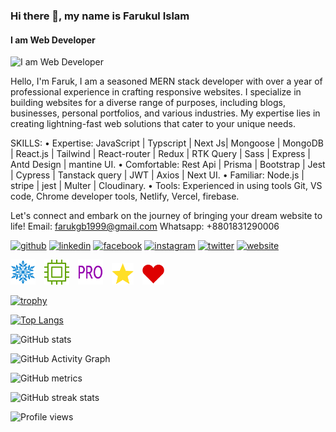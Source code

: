 ### Hi there 👋, my name is Farukul Islam
#### I am Web Developer
![I am Web Developer](https://i.ibb.co/Xjbnwpq/linkdinbanner.png)

Hello, I'm Faruk,
I am a seasoned MERN stack developer with over a year of professional experience in crafting responsive websites. I specialize in building websites for a diverse range of purposes, including blogs, businesses, personal portfolios, and various industries. My expertise lies in creating lightning-fast web solutions that cater to your unique needs.

SKILLS:
• Expertise: JavaScript | Typscript | Next Js| Mongoose | MongoDB | React.js | Tailwind | React-router | Redux | RTK Query | Sass | Express | Antd Design | mantine UI.
• Comfortable: Rest Api | Prisma | Bootstrap | Jest | Cypress | Tanstack query | JWT | Axios | Next UI.
• Familiar: Node.js  | stripe | jest | Multer | Cloudinary.
• Tools: Experienced in using tools Git, VS code, Chrome developer tools, Netlify, Vercel, firebase.

Let's connect and embark on the journey of bringing your dream website to life!
Email: farukgb1999@gmail.com
Whatsapp: +8801831290006



[<img src='https://cdn.jsdelivr.net/npm/simple-icons@3.0.1/icons/github.svg' alt='github' height='40'>](https://github.com/farukulWD)  [<img src='https://cdn.jsdelivr.net/npm/simple-icons@3.0.1/icons/linkedin.svg' alt='linkedin' height='40'>](https://www.linkedin.com/in/https://www.linkedin.com/in/farukulwd//)  [<img src='https://cdn.jsdelivr.net/npm/simple-icons@3.0.1/icons/facebook.svg' alt='facebook' height='40'>](https://www.facebook.com/https://www.facebook.com/farukulWD)  [<img src='https://cdn.jsdelivr.net/npm/simple-icons@3.0.1/icons/instagram.svg' alt='instagram' height='40'>](https://www.instagram.com/https://www.instagram.com/farukulwd//)  [<img src='https://cdn.jsdelivr.net/npm/simple-icons@3.0.1/icons/twitter.svg' alt='twitter' height='40'>](https://twitter.com/https://twitter.com/farukulWD)  [<img src='https://cdn.jsdelivr.net/npm/simple-icons@3.0.1/icons/icloud.svg' alt='website' height='40'>](https://fanciful-gumdrop-97ea87.netlify.app/)  

<a href='https://archiveprogram.github.com/'><img src='https://raw.githubusercontent.com/acervenky/animated-github-badges/master/assets/acbadge.gif' width='40' height='40'></a> <a href='https://docs.github.com/en/developers'><img src='https://raw.githubusercontent.com/acervenky/animated-github-badges/master/assets/devbadge.gif' width='40' height='40'></a> <a href='https://github.com/pricing'><img src='https://raw.githubusercontent.com/acervenky/animated-github-badges/master/assets/pro.gif' width='40' height='40'></a> <a href='https://stars.github.com/'><img src='https://raw.githubusercontent.com/acervenky/animated-github-badges/master/assets/starbadge.gif' width='35' height='35'></a> <a href='https://docs.github.com/en/github/supporting-the-open-source-community-with-github-sponsors'><img src='https://raw.githubusercontent.com/acervenky/animated-github-badges/master/assets/sponsorbadge.gif' width='35' height='35'></a> 

[![trophy](https://github-profile-trophy.vercel.app/?username=farukulWD)](https://github.com/ryo-ma/github-profile-trophy)

[![Top Langs](https://github-readme-stats.vercel.app/api/top-langs/?username=farukulWD)](https://github.com/anuraghazra/github-readme-stats)

![GitHub stats](https://github-readme-stats.vercel.app/api?username=farukulWD&show_icons=true&count_private=true)  

![GitHub Activity Graph](https://activity-graph.herokuapp.com/graph?username=farukulWD)  

![GitHub metrics](https://metrics.lecoq.io/farukulWD)  

![GitHub streak stats](https://streak-stats.demolab.com/?user=farukulWD)  

![Profile views](https://gpvc.arturio.dev/farukulWD)  
